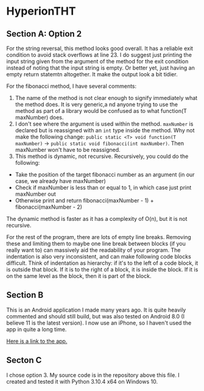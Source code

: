 # HyperionTHT

## Section A: Option 2

For the string reversal, this method looks good overall. It has a reliable exit condition to avoid stack overflows at line 23. I do suggest just printing the input string given from the argument of the method for the exit condition instead of noting that the input string is empty. Or better yet, just having an empty return statemtn altogether. It make the output look a bit tidier.

For the fibonacci method, I have several comments:

1. The name of the method is not clear enough to signify immediately what the method does. It is very generic,a nd anyone trying to use the method as part of a library would be confused as to what function(T maxNumber) does.
2. I don't see where the argument is used within the method. `maxNumber` is declared but is reassigned with an `int` type inside the method. Why not make the following change: `public static <T> void function(T maxNumber)` → `public static void fibonacci(int maxNumber)`. Then maxNumber won't have to be reassigned.
3. This method is dynamic, not recursive. Recursively, you could do the following:

- Take the position of the target fibonacci number as an argument (in our case, we already have maxNumber)
- Check if maxNumber is less than or equal to 1, in which case just print maxNumber out
- Otherwise print and return fibonacci(maxNumber - 1) + fibonacci(maxNumber - 2)

The dynamic method is faster as it has a complexity of O(n), but it is not recursive.

For the rest of the program, there are lots of empty line breaks. Removing these and limiting them to maybe one line break between blocks (if you really want to) can massively aid the readability of your program. The indentation is also very inconsistent, and can make following code blocks difficult. Think of indentation as hierarchy: if it's to the left of a code block, it is outside that block. If it is to the right of a block, it is inside the block. If it is on the same level as the block, then it is part of the block.


## Section B

This is an Android application I made many years ago. It is quite heavily commented and should still build, but was also tested on Android 8.0 (I believe 11 is the latest version). I now use an iPhone, so I haven't used the app in quite a long time.

[Here is a link to the app.](https://github.com/TrippyUnicorn420/SplitBill-Android)


## Secton C

I chose option 3. My source code is in the repository above this file. I created and tested it with Python 3.10.4 x64 on Windows 10.
